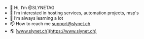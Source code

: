 - 👋 Hi, I’m @SLYNETAG
- 👀 I’m interested in hosting services, automation projects, msp's
- 🌱 I’m always learning a lot
- 📫 How to reach me support@slynet.ch
- :earth_americas: [www.slynet.ch](https://www.slynet.ch)


<!---
SLYNETAG/SLYNETAG is a ✨ special ✨ repository because its `README.md` (this file) appears on your GitHub profile.
You can click the Preview link to take a look at your changes.
--->
